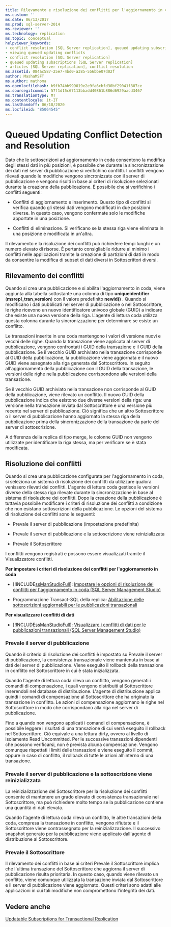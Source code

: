 ```yaml
---
title: Rilevamento e risoluzione dei conflitti per l'aggiornamento in coda | Microsoft Docs
ms.custom: ''
ms.date: 06/13/2017
ms.prod: sql-server-2014
ms.reviewer: ''
ms.technology: replication
ms.topic: conceptual
helpviewer_keywords:
- conflict resolution [SQL Server replication], queued updating subscriptions
- viewing queued updating conflicts
- conflict resolution [SQL Server replication]
- queued updating subscriptions [SQL Server replication]
- articles [SQL Server replication], conflict resolution
ms.assetid: 084ac587-25e7-4bd0-a385-556bbe07d02f
author: MashaMSFT
ms.author: mathoma
ms.openlocfilehash: b9fb74bb999019e2e9fa6cbfd30bf29041f807ce
ms.sourcegitcommit: 57f1d15c67113bbadd40861b886d6929aacd3467
ms.translationtype: MT
ms.contentlocale: it-IT
ms.lasthandoff: 06/18/2020
ms.locfileid: "85064545"
---
```

# <a name="queued-updating-conflict-detection-and-resolution"></a>Queued Updating Conflict Detection and Resolution
  Dato che le sottoscrizioni ad aggiornamento in coda consentono la modifica degli stessi dati in più posizioni, è possibile che durante la sincronizzazione dei dati nel server di pubblicazione si verifichino conflitti. I conflitti vengono rilevati quando le modifiche vengono sincronizzate con il server di pubblicazione e vengono risolti in base ai criteri di risoluzione selezionati durante la creazione della pubblicazione. È possibile che si verifichino i conflitti seguenti:  
  
-   Conflitti di aggiornamento e inserimento. Questo tipo di conflitti si verifica quando gli stessi dati vengono modificati in due posizioni diverse. In questo caso, vengono confermate solo le modifiche apportate in una posizione.  
  
-   Conflitti di eliminazione. Si verificano se la stessa riga viene eliminata in una posizione e modificata in un'altra.  
  
 Il rilevamento e la risoluzione dei conflitti può richiedere tempi lunghi e un numero elevato di risorse. È pertanto consigliabile ridurre al minimo i conflitti nelle applicazioni tramite la creazione di partizioni di dati in modo da consentire la modifica di subset di dati diversi in Sottoscrittori diversi.  
  
## <a name="detecting-conflicts"></a>Rilevamento dei conflitti  
 Quando si crea una pubblicazione e si abilita l'aggiornamento in coda, viene aggiunta alla tabella sottostante una colonna di tipo **uniqueidentifier** (**msrepl_tran_version**) con il valore predefinito **newid()** . Quando si modificano i dati pubblicati nel server di pubblicazione o nel Sottoscrittore, le righe ricevono un nuovo identificatore univoco globale (GUID) a indicare che esiste una nuova versione della riga. L'agente di lettura coda utilizza questa colonna durante la sincronizzazione per determinare se esiste un conflitto.  
  
 Le transazioni inserite in una coda mantengono i valori di versione nuovi e vecchi delle righe. Quando la transazione viene applicata al server di pubblicazione, vengono confrontati i GUID della transazione e il GUID della pubblicazione. Se il vecchio GUID archiviato nella transazione corrisponde al GUID della pubblicazione, la pubblicazione viene aggiornata e il nuovo GUID viene assegnato alla riga generata dal Sottoscrittore. In seguito all'aggiornamento della pubblicazione con il GUID della transazione, le versioni delle righe nella pubblicazione corrispondono alle versioni della transazione.  
  
 Se il vecchio GUID archiviato nella transazione non corrisponde al GUID della pubblicazione, viene rilevato un conflitto. Il nuovo GUID della pubblicazione indica che esistono due diverse versioni della riga: una versione nella transazione inviata dal Sottoscrittore e una versione più recente nel server di pubblicazione. Ciò significa che un altro Sottoscrittore o il server di pubblicazione hanno aggiornato la stessa riga della pubblicazione prima della sincronizzazione della transazione da parte del server di sottoscrizione.  
  
 A differenza della replica di tipo merge, le colonne GUID non vengono utilizzate per identificare la riga stessa, ma per verificare se è stata modificata.  
  
## <a name="resolving-conflicts"></a>Risoluzione dei conflitti  
 Quando si crea una pubblicazione configurata per l'aggiornamento in coda, si seleziona un sistema di risoluzione dei conflitti da utilizzare qualora venissero rilevati dei conflitti. L'agente di lettura coda gestisce le versioni diverse della stessa riga rilevate durante la sincronizzazione in base al sistema di risoluzione dei conflitti. Dopo la creazione della pubblicazione è tuttavia possibile modificare i criteri di risoluzione dei conflitti a condizione che non esistano sottoscrizioni della pubblicazione. Le opzioni del sistema di risoluzione dei conflitti sono le seguenti:  
  
-   Prevale il server di pubblicazione (impostazione predefinita)  
  
-   Prevale il server di pubblicazione e la sottoscrizione viene reinizializzata  
  
-   Prevale il Sottoscrittore  
  
 I conflitti vengono registrati e possono essere visualizzati tramite il Visualizzatore conflitti.  
  
 **Per impostare i criteri di risoluzione dei conflitti per l'aggiornamento in coda**  
  
-   [!INCLUDE[ssManStudioFull](../../../includes/ssmanstudiofull-md.md)]: [Impostare le opzioni di risoluzione dei conflitti per l'aggiornamento in coda &#40;SQL Server Management Studio&#41;](../publish/create-an-updatable-subscription-to-a-transactional-publication.md)  
  
-   Programmazione Transact-SQL della replica: [Abilitazione delle sottoscrizioni aggiornabili per le pubblicazioni transazionali](../publish/enable-updating-subscriptions-for-transactional-publications.md)  
  
 **Per visualizzare i conflitti di dati**  
  
-   [!INCLUDE[ssManStudioFull](../../../includes/ssmanstudiofull-md.md)]: [Visualizzare i conflitti di dati per le pubblicazioni transazionali &#40;SQL Server Management Studio&#41;](../view-data-conflicts-for-transactional-publications-sql-server-management-studio.md)  
  
### <a name="publisher-wins"></a>Prevale il server di pubblicazione  
 Quando il criterio di risoluzione dei conflitti è impostato su Prevale il server di pubblicazione, la consistenza transazionale viene mantenuta in base ai dati del server di pubblicazione. Viene eseguito il rollback della transazione in conflitto nel Sottoscrittore in cui è stata inizializzata.  
  
 Quando l'agente di lettura coda rileva un conflitto, vengono generati i comandi di compensazione, i quali vengono distribuiti al Sottoscrittore inserendoli nel database di distribuzione. L'agente di distribuzione applica quindi i comandi di compensazione al Sottoscrittore che ha originato la transazione in conflitto. Le azioni di compensazione aggiornano le righe nel Sottoscrittore in modo che corrispondano alla riga nel server di pubblicazione.  
  
 Fino a quando non vengono applicati i comandi di compensazione, è possibile leggere i risultati di una transazione di cui verrà eseguito il rollback nel Sottoscrittore. Ciò equivale a una lettura dirty, ovvero al livello di isolamento Read Uncommitted. Per le successive transazioni dipendenti che possono verificarsi, non è prevista alcuna compensazione. Vengono comunque rispettati i limiti delle transazioni e viene eseguito il commit, oppure in caso di conflitto, il rollback di tutte le azioni all'interno di una transazione.  
  
### <a name="publisher-wins-and-the-subscription-is-reinitialized"></a>Prevale il server di pubblicazione e la sottoscrizione viene reinizializzata  
 La reinizializzazione del Sottoscrittore per la risoluzione dei conflitti consente di mantenere un grado elevato di consistenza transazionale nel Sottoscrittore, ma può richiedere molto tempo se la pubblicazione contiene una quantità di dati elevata.  
  
 Quando l'agente di lettura coda rileva un conflitto, le altre transazioni della coda, compresa la transazione in conflitto, vengono rifiutate e il Sottoscrittore viene contrassegnato per la reinizializzazione. Il successivo snapshot generato per la pubblicazione viene applicato dall'agente di distribuzione al Sottoscrittore.  
  
### <a name="subscriber-wins"></a>Prevale il Sottoscrittore  
 Il rilevamento dei conflitti in base ai criteri Prevale il Sottoscrittore implica che l'ultima transazione del Sottoscrittore che aggiorna il server di pubblicazione risulta prioritaria. In questo caso, quando viene rilevato un conflitto, viene comunque utilizzata la transazione inviata dal Sottoscrittore e il server di pubblicazione viene aggiornato. Questi criteri sono adatti alle applicazioni in cui tali modifiche non compromettono l'integrità dei dati.  
  
## <a name="see-also"></a>Vedere anche  
 [Updatable Subscriptions for Transactional Replication](updatable-subscriptions-for-transactional-replication.md)  
  
  
